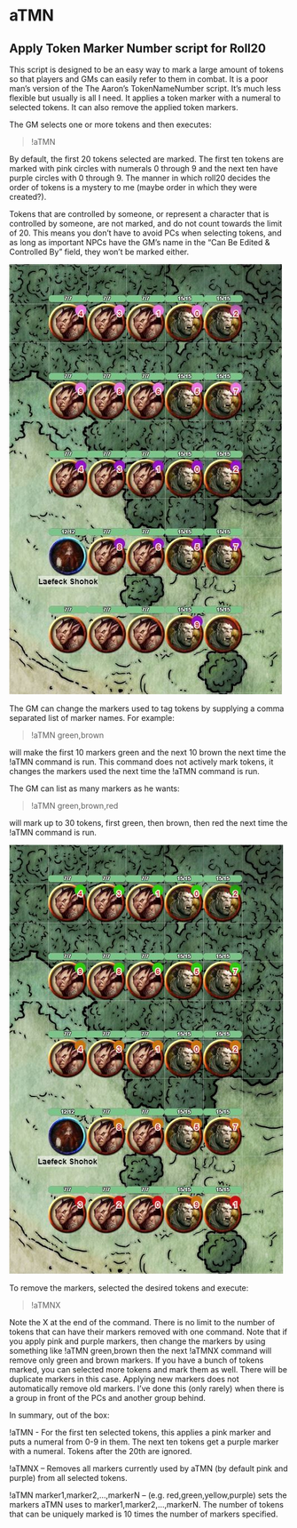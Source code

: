 # aTMN
## Apply Token Marker Number script for Roll20

This script is designed to be an easy way to mark a large amount of tokens so that players and GMs can easily refer to them in combat.  It is a poor man’s version of the The Aaron’s TokenNameNumber script.  It’s much less flexible but usually is all I need.  It applies a token marker with a numeral to selected tokens.  It can also remove the applied token markers.

The GM selects one or more tokens and then executes:

>!aTMN

By default, the first 20 tokens selected are marked.  The first ten tokens are marked with pink circles with numerals 0 through 9 and the next ten have purple circles with 0 through 9.  The manner in which roll20 decides the order of tokens is a mystery to me (maybe order in which they were created?).

Tokens that are controlled by someone, or represent a character that is controlled by someone, are not marked, and do not count towards the limit of 20.  This means you don’t have to avoid PCs when selecting tokens, and as long as important NPCs have the GM’s name in the “Can Be Edited & Controlled By” field, they won’t be marked either.

![20 Tokens](aTMN_01.JPG)

The GM can change the markers used to tag tokens by supplying a comma separated list of marker names.  For example:

>!aTMN green,brown

will make the first 10 markers green and the next 10 brown the next time the !aTMN command is run.  This command does not actively mark tokens, it changes the markers used the next time the !aTMN command is run.
 
The GM can list as many markers as he wants:
 
>!aTMN green,brown,red 

will mark up to 30 tokens, first green, then brown, then red the next time the !aTMN command is run.

![20 Tokens](aTMN_02.JPG)

To remove the markers, selected the desired tokens and execute:

>!aTMNX

Note the X at the end of the command.  There is no limit to the number of tokens that can have their markers removed with one command.  Note that if you apply pink and purple markers, then change the markers by using something like !aTMN green,brown then the next !aTMNX command will remove only green and brown markers.
If you have a bunch of tokens marked, you can selected more tokens and mark them as well.  There will be duplicate markers in this case.  Applying new markers does not automatically remove old markers.  I’ve done this (only rarely) when there is a group in front of the PCs and another group behind.

In summary, out of the box:

!aTMN - For the first ten selected tokens, this applies a pink marker and puts a numeral from 0-9 in them.  The next ten tokens get a purple marker with a numeral.  Tokens after the 20th are ignored.

!aTMNX – Removes all markers currently used by aTMN (by default pink and purple) from all selected tokens.

!aTMN marker1,marker2,…,markerN – (e.g. red,green,yellow,purple) sets the markers aTMN uses to marker1,marker2,…,markerN.  The number of tokens that can be uniquely marked is 10 times the number of markers specified.
